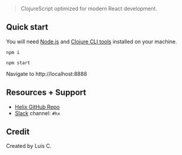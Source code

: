 > ClojureScript optimized for modern React development.

## Quick start

You will need [Node.js](https://nodejs.org/en/) and [Clojure CLI tools](https://clojure.org/guides/getting_started) installed on your machine.

```
npm i

npm start
```

Navigate to http://localhost:8888


## Resources + Support

- [Helix GitHub Repo](https://github.com/Lokeh/helix)
- [Slack](https://clojurians.net) channel: `#hx`


<!-- ## Implementation -->

<!-- How was the app created? Anything worth sharing about the process of creating the app? Any spec violations? -->


## Credit

Created by Luis C.
